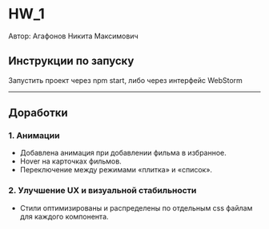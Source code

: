 # HW_1

Автор: Агафонов Никита Максимович

## Инструкции по запуску

Запустить проект через npm start, либо через интерфейс WebStorm
   
---

## Доработки

### 1. Анимации
- Добавлена анимация при добавлении фильма в избранное.
- Hover на карточках фильмов.
- Переключение между режимами «плитка» и «список».

### 2. Улучшение UX и визуальной стабильности
- Стили оптимизированы и распределены по отдельным css файлам для каждого компонента.

